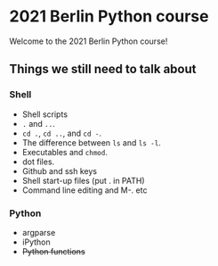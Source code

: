 # 2021 Berlin Python course

Welcome to the 2021 Berlin Python course!

## Things we still need to talk about

### Shell

* Shell scripts
* `.` and `..`.
* `cd .`, `cd ..`, and `cd -`.
* The difference between `ls` and `ls -l`.
* Executables and `chmod`.
* dot files.
* Github and ssh keys
* Shell start-up files (put . in PATH)
* Command line editing and M-. etc

### Python

* argparse
* iPython
* <s>Python functions</s>
